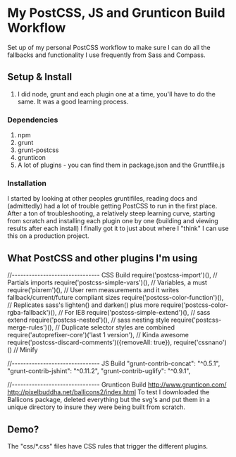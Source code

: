 # My PostCSS, JS and Grunticon Build Workflow
Set up of my personal PostCSS workflow to make sure I can do all the fallbacks and functionality I use frequently from Sass and Compass.

## Setup & Install

1. I did node, grunt and each plugin one at a time, you'll have to do the same. It was a good learning process.

### Dependencies

1. npm
2. grunt 
3. grunt-postcss
4. grunticon
5. A lot of plugins - you can find them in package.json and the Gruntfile.js

### Installation

I started by looking at other peoples gruntifiles, reading docs and (admittedly) had a lot of trouble getting PostCSS to run in the first place. After a ton of troubleshooting, a relatively steep learning curve, starting from scratch and installing each plugin one by one 
(building and viewing results after each install) I finally got it to just about where I "think" I can use this on a production project.


## What PostCSS and other plugins I'm using

//-------------------------------
CSS Build
require('postcss-import')(),                       // Partials imports
require('postcss-simple-vars')(),                  // Variables, a must
require('pixrem')(),                               // User rem measurements and it writes fallback/current/future compliant sizes
require('postcss-color-function')(),               // Replicates sass's lighten() and darken() plus more
require('postcss-color-rgba-fallback')(),          // For IE8
require('postcss-simple-extend')(),                // sass extend
require('postcss-nested')(),                       // sass nesting style
require('postcss-merge-rules')(),                  // Duplicate selector styles are combined
require('autoprefixer-core')('last 1 version'),    // Kinda awesome
require('postcss-discard-comments')({removeAll: true}),
require('cssnano')()                               // Minify

//-------------------------------
JS Build
"grunt-contrib-concat": "^0.5.1",
"grunt-contrib-jshint": "^0.11.2",
"grunt-contrib-uglify": "^0.9.1",

//-------------------------------
Grunticon Build
http://www.grunticon.com/
http://pixelbuddha.net/ballicons2/index.html
To test I downloaded the Ballicons package, deleted everything but the svg's and put them in a unique directory to insure they were being built from scratch.


## Demo?

The "css/*.css" files have CSS rules that trigger the different plugins.
